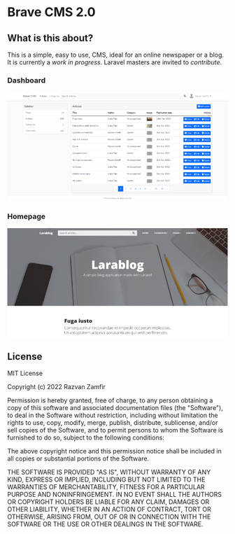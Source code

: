 # Brave CMS 2.0

## What is this about? 

This is a simple, easy to use, CMS, ideal for an online newspaper or a blog. It is currently a *work in progress*. Laravel masters are invited to *contribute*.

### Dashboard

![Dashboard preview](https://github.com/Ajax30/BraveCMS-2.0/blob/main/screenshots/dashboard.png)

### Homepage

![Dashboard preview](https://github.com/Ajax30/BraveCMS-2.0/blob/main/screenshots/homepage.png)

## License

MIT License

Copyright (c) 2022 Razvan Zamfir

Permission is hereby granted, free of charge, to any person obtaining a copy
of this software and associated documentation files (the "Software"), to deal
in the Software without restriction, including without limitation the rights
to use, copy, modify, merge, publish, distribute, sublicense, and/or sell
copies of the Software, and to permit persons to whom the Software is
furnished to do so, subject to the following conditions:

The above copyright notice and this permission notice shall be included in all
copies or substantial portions of the Software.

THE SOFTWARE IS PROVIDED "AS IS", WITHOUT WARRANTY OF ANY KIND, EXPRESS OR
IMPLIED, INCLUDING BUT NOT LIMITED TO THE WARRANTIES OF MERCHANTABILITY,
FITNESS FOR A PARTICULAR PURPOSE AND NONINFRINGEMENT. IN NO EVENT SHALL THE
AUTHORS OR COPYRIGHT HOLDERS BE LIABLE FOR ANY CLAIM, DAMAGES OR OTHER
LIABILITY, WHETHER IN AN ACTION OF CONTRACT, TORT OR OTHERWISE, ARISING FROM,
OUT OF OR IN CONNECTION WITH THE SOFTWARE OR THE USE OR OTHER DEALINGS IN THE
SOFTWARE.